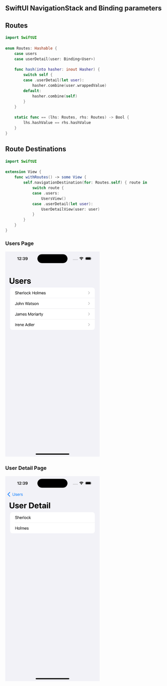 ## SwiftUI NavigationStack and Binding parameters

## Routes
```swift
import SwiftUI

enum Routes: Hashable {
    case users
    case userDetail(user: Binding<User>)
    
    func hash(into hasher: inout Hasher) {
        switch self {
        case .userDetail(let user):
            hasher.combine(user.wrappedValue)
        default:
            hasher.combine(self)
        }
    }
    
    static func == (lhs: Routes, rhs: Routes) -> Bool {
        lhs.hashValue == rhs.hashValue
    }
}
```

## Route Destinations
```swift
import SwiftUI

extension View {
    func withRoutes() -> some View {
        self.navigationDestination(for: Routes.self) { route in
            switch route {
            case .users:
                UsersView()
            case .userDetail(let user):
                UserDetailView(user: user)
            }
        }
    }
}
```

### Users Page
<img src="Image_Previews/Users.png" width="300" alt="Users Page" />

### User Detail Page
<img src="Image_Previews/UserDetail.png" width="300" alt="User Detail Page" />
